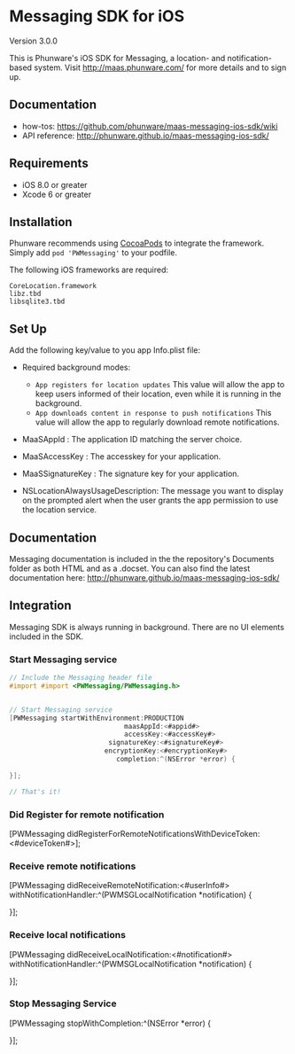Messaging SDK for iOS
==================

Version 3.0.0

This is Phunware's iOS SDK for Messaging, a location- and notification-based system. Visit http://maas.phunware.com/ for more details and to sign up.

Documentation
------------
- how-tos: https://github.com/phunware/maas-messaging-ios-sdk/wiki
- API reference: http://phunware.github.io/maas-messaging-ios-sdk/


Requirements
------------

- iOS 8.0 or greater
- Xcode 6 or greater


Installation
------------

Phunware recommends using [CocoaPods](http://www.cocoapods.org) to integrate the framework. Simply add `pod 'PWMessaging'` to your podfile.

The following iOS frameworks are required:
````
CoreLocation.framework
libz.tbd
libsqlite3.tbd
````

Set Up
------------
Add the following key/value to you app Info.plist file:

* Required background modes:
    - `App registers for location updates` This value will allow the app to keep users informed of their location, even while it is running in the background.
    - `App downloads content in response to push notifications` This value will allow the app to regularly download remote notifications.

* MaaSAppId : The application ID matching the server choice.
* MaaSAccessKey : The accesskey for your application.
* MaaSSignatureKey : The signature key for your application.
* NSLocationAlwaysUsageDescription: The message you want to display on the prompted alert when the user grants the app permission to use the location service.

Documentation
------------

Messaging documentation is included in the the repository's Documents folder as both HTML and as a .docset. You can also find the latest documentation here: http://phunware.github.io/maas-messaging-ios-sdk/



Integration
-----------

Messaging SDK is always running in background. There are no UI elements included in the SDK.

### Start Messaging service

````objective-c
// Include the Messaging header file
#import #import <PWMessaging/PWMessaging.h>


// Start Messaging service
[PWMessaging startWithEnvironment:PRODUCTION
							 maasAppId:<#appid#>
							 accessKey:<#accessKey#>
						 signatureKey:<#signatureKey#>
						encryptionKey:<#encryptionKey#>
						   completion:^(NSError *error) {
							   
}];

// That's it!
````
### Did Register for remote notification
[PWMessaging didRegisterForRemoteNotificationsWithDeviceToken:<#deviceToken#>];


### Receive remote notifications

[PWMessaging didReceiveRemoteNotification:<#userInfo#>
                  withNotificationHandler:^(PWMSGLocalNotification *notification) {

 }];

### Receive local notifications
[PWMessaging didReceiveLocalNotification:<#notification#>  
					 withNotificationHandler:^(PWMSGLocalNotification *notification) {
    
}];

### Stop Messaging Service
[PWMessaging stopWithCompletion:^(NSError *error) {
		
}];
